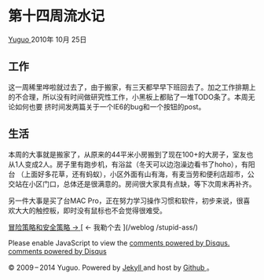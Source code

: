 #  第十四周流水记

[ Yuguo ](http://yuguo.us) 2010年 10月 25日

##  工作

这一周稀里哗啦就过去了，由于搬家，有三天都早早下班回去了。加之工作排期上的不合理，所以没有时间做研究性工作，小黑板上都贴了一堆TODO条了。本周无论如何也要
挤时间发两篇关于一个IE6的bug和一个按钮的post。

##  生活

本周的大事就是搬家了，从原来的44平米小房搬到了现在100+的大房子，室友也从1人变成2人。房子里有跑步机，有浴盆（冬天可以边泡澡边看书了hoho），有阳台
（上面好多花草，还有蚂蚁），小区外面有山有海，有麦当劳和便利店超市，公交站在小区门口，总体还是很满意的。房间很大家具有点缺，等下次周末再补齐。

另一件大事是买了台MAC Pro，正在努力学习操作习惯和软件，初步来说，很喜欢大大的触控板，即时没有鼠标也不会觉得很难受。

[ 冒险策略和安全策略 → ](/weblog/risky-strategy-and-safe-strategy/) [ ← 我勒个去 ](/weblog
/stupid-ass/)

Please enable JavaScript to view the [ comments powered by Disqus.
](http://disqus.com/?ref_noscript) [ comments powered by  Disqus
](http://disqus.com)

© 2009 – 2014 Yuguo. Powered by [ Jekyll ](https://github.com/mojombo/jekyll)
and host by [ Github ](https://github.com/yuguo) 。

